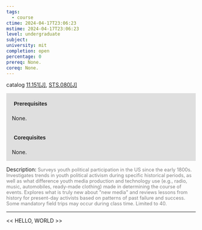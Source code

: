 ```yaml
---
tags:
  - course
ctime: 2024-04-17T23:06:23
mstime: 2024-04-17T23:06:23
level: undergraduate
subject: 
university: mit
completion: open
percentage: 0
prereq: None.
coreq: None.
---
```


catalog [11.151[J]](http://student.mit.edu/catalog/m11a.html#11.151), [STS.080[J]](http://student.mit.edu/catalog/mSTSa.html#STS.080)

<span style="display: block; padding: 15px; background-color: rgb(100, 100, 100, 0.2);"><font id="m_prereq682_0" style="display: block; font-family: Arial, sans-serif; font-weight: bold; padding: 5px">Prerequisites</font><br><span id="prereq682_0">None.</span></span>
<span style="display: block; padding: 15px; background-color: rgb(100, 100, 100, 0.2);"><font id="m_coreq682_0" style="display: block; font-family: Arial, sans-serif; font-weight: bold; padding: 5px">Corequisites</font><br><span id="coreq682_0">None.</span></span>

<font style="">Description:</font>
<font style="color: grey; font-size: 0.8rem;">Surveys youth political participation in the US since the early 1800s. Investigates trends in youth political activism during specific historical periods, as well as what difference youth media production and technology use (e.g., radio, music, automobiles, ready-made clothing) made in determining the course of events. Explores what is truly new about "new media" and reviews lessons from history for present-day activists based on patterns of past failure and success. Some mandatory field trips may occur during class time. Limited to 40.</font>



---

<< HELLO, WORLD >>
